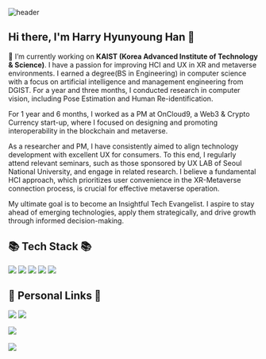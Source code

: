 ![header](https://capsule-render.vercel.app/api?type=Waving&color=auto&height=200&section=header&text=Harry's%20Github&fontSize=40)

## Hi there, I'm Harry Hyunyoung Han 👋
🔭 I’m currently working on **KAIST (Korea Advanced Institute of Technology & Science)**. I have a passion for improving HCI and UX in XR and metaverse environments. I earned a degree(BS in Engineering) in computer science with a focus on artificial intelligence and management engineering from DGIST. For a year and three months, I conducted research in computer vision, including Pose Estimation and Human Re-identification.

For 1 year and 6 months, I worked as a PM at OnCloud9, a Web3 & Crypto Currency start-up, where I focused on designing and promoting interoperability in the blockchain and metaverse.

As a researcher and PM, I have consistently aimed to align technology development with excellent UX for consumers. To this end, I regularly attend relevant seminars, such as those sponsored by UX LAB of Seoul National University, and engage in related research. I believe a fundamental HCI approach, which prioritizes user convenience in the XR-Metaverse connection process, is crucial for effective metaverse operation.

My ultimate goal is to become an Insightful Tech Evangelist. I aspire to stay ahead of emerging technologies, apply them strategically, and drive growth through informed decision-making.

## 📚 Tech Stack 📚
<img src="https://img.shields.io/badge/#3776AB?style=flat&logo=Python&logoColor=white"/>
<img src="https://img.shields.io/badge/#EE4C2C?style=flat&logo=PyTorch&logoColor=white"/>
<img src="https://img.shields.io/badge/#FF6F00?style=flat&logo=Tensorflow&logoColor=white"/>
<img src="https://img.shields.io/badge/#5C3EE8?style=flat&logo=OpenCV&logoColor=white"/>
<img src="https://img.shields.io/badge/#F37626?style=flat&logo=Jupyter&logoColor=white"/>

## 🔗 Personal Links 🔗
<img src="https://img.shields.io/badge/#0A66C2?style=flat&logo=LinkedIn&logoColor=white"/>
<img src="https://img.shields.io/badge/#EA4335?style=flat&logo=Gmail&logoColor=white"/>

<img src="https://github-readme-stats.vercel.app/api/top-langs/?username=h0han&layout=compact"><br><br>
<img src="https://github-readme-stats.vercel.app/api?username=h0han&show_icons=true">

<!--
**h0han/h0han** is a ✨ _special_ ✨ repository because its `README.md` (this file) appears on your GitHub profile.

Here are some ideas to get you started:

- 🔭 I’m currently working on ...
- 🌱 I’m currently learning ...
- 👯 I’m looking to collaborate on ...
- 🤔 I’m looking for help with ...
- 💬 Ask me about ...
- 📫 How to reach me: ...
- 😄 Pronouns: ...
- ⚡ Fun fact: ...
-->
